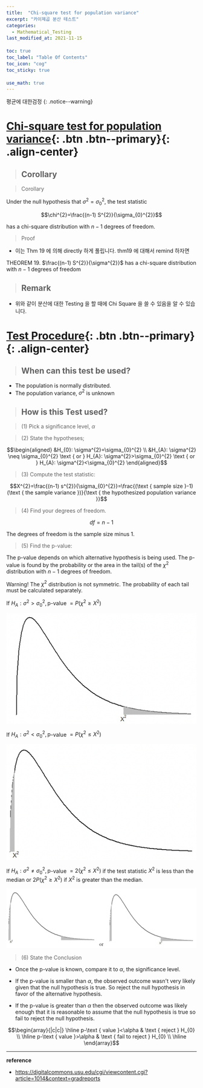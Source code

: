 ```yaml
---
title:  "Chi-square test for population variance"
excerpt: "카이제곱 분산 테스트"
categories:
  - Mathematical_Testing
last_modified_at: 2021-11-15

toc: true
toc_label: "Table Of Contents"
toc_icon: "cog"
toc_sticky: true

use_math: true
---
```


 평균에 대한검정
{: .notice--warning}

# [Chi-square test for population variance](#link){: .btn .btn--primary}{: .align-center}

> ## Corollary 

> Corollary

Under the null hypothesis that $\sigma^{2}=\sigma_{0}^{2}$, the test statistic

$$\chi^{2}=\frac{(n-1) S^{2}}{\sigma_{0}^{2}}$$

has a chi-square distribution with $n-1$ degrees of freedom. 

> Proof

- 이는 Thm 19 에 의해 directly 하게 풀립니다. thm19 에 대해서 remind 하자면

THEOREM 19. $\frac{(n-1) S^{2}}{\sigma^{2}}$ has a chi-square distribution with $n-1$ degrees of freedom

> ## Remark

- 위와 같이 분산에 대한 Testing 을 할 때에 Chi Square 을 쓸 수 있음을 알 수 있습니다.

# [Test Procedure](#link){: .btn .btn--primary}{: .align-center}

> ## When can this test be used?

- The population is normally distributed.
- The population variance, $\sigma^{2}$ is unknown

> ## How is this Test used? 

> (1) Pick a significance level, $\alpha$

> (2) State the hypotheses;

$$\begin{aligned}
&H_{0}: \sigma^{2}=\sigma_{0}^{2} \\
&H_{A}: \sigma^{2} \neq \sigma_{0}^{2} \text { or } H_{A}: \sigma^{2}>\sigma_{0}^{2} \text { or } H_{A}: \sigma^{2}<\sigma_{0}^{2}
\end{aligned}$$

> (3) Compute the test statistic:

$$X^{2}=\frac{(n-1) s^{2}}{\sigma_{0}^{2}}=\frac{(\text { sample size }-1)(\text { the sample variance })}{\text { the hypothesized population variance }}$$

> (4) Find your degrees of freedom.

$$d f=n-1$$

The degrees of freedom is the sample size minus $1 .$

> (5) Find the p-value:

The p-value depends on which alternative hypothesis is being used. The p-value is found by the probability or the area in the tail(s) of the $\chi^{2}$ distribution with $n-1$ degrees of freedom.

Warning! The $\chi^{2}$ distribution is not symmetric. The probability of each tail must be calculated separately.

If $H_{A}: \sigma^{2}>\sigma_{0}^{2}, \mathrm{p}$-value $=P\left(\chi^{2} \geq X^{2}\right)$

![png](/assets/images/Stat/105_1.png)

If $H_{A}: \sigma^{2}<\sigma_{0}^{2}, \mathrm{p}$-value $=P\left(\chi^{2} \leq X^{2}\right)$

![png](/assets/images/Stat/105_2.png)

If $H_{A}: \sigma^{2} \neq \sigma_{0}^{2}, \mathrm{p}$-value $=2\left(\chi^{2} \leq X^{2}\right)$ if the test statistic $X^{2}$ is less than the median or $2 P\left(\chi^{2} \geq X^{2}\right)$ if $X^{2}$ is greater than the median.

![png](/assets/images/Stat/105_3.png)

> (6) State the Conclusion 

- Once the $\mathrm{p}$-value is known, compare it to $\alpha$, the significance level.

- If the p-value is smaller than $\alpha$, the observed outcome wasn't very likely given that the null hypothesis is true. So reject the null hypothesis in favor of the alternative hypothesis.

- If the p-value is greater than $\alpha$ then the observed outcome was likely enough that it is reasonable to assume that the null hypothesis is true so fail to reject the null hypothesis.

$$\begin{array}{|c|c|}
\hline p-\text { value }<\alpha & \text { reject } H_{0} \\
\hline p-\text { value }>\alpha & \text { fail to reject } H_{0} \\
\hline
\end{array}$$



---

**reference**

- <https://digitalcommons.usu.edu/cgi/viewcontent.cgi?article=1014&context=gradreports>

